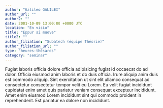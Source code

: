 ```yaml
---
author: "Galileo GALILEI"
author_url: ""
author2: ""
date: 2001-10-09 13:00:00 +0000 UTC
location: "En visio"
title: "Eppur si muove"
title2: ""
author_filiation: "Subatech (équipe Théorie)"
author_filiation_url: ""
type: "heures-thésards"
category: "seminar"
---
```


Fugiat laboris officia dolore officia adipisicing fugiat id occaecat do ad dolor. Officia eiusmod anim laboris et do duis officia. Irure aliquip anim duis est commodo aliquip. Sint exercitation ut sint elit ullamco consequat ad consectetur consectetur tempor velit eu Lorem. Eu velit fugiat incididunt cupidatat enim amet quis pariatur veniam consequat excepteur incididunt. Amet enim eiusmod Lorem incididunt sint qui commodo proident in reprehenderit. Est pariatur ea dolore non incididunt.